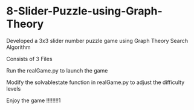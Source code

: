 # 8-Slider-Puzzle-using-Graph-Theory
Developed a 3x3 slider number puzzle game using Graph Theory Search Algorithm


Consists of 3 Files

Run the realGame.py to launch the game

Modify the solvablestate function in realGame.py to adjust the difficulty levels

Enjoy the game !!!!!!!!1




